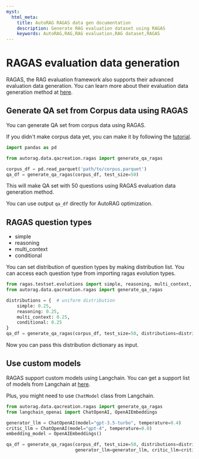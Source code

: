 ```yaml
---
myst:
  html_meta:
    title: AutoRAG RAGAS data gen documentation
    description: Generate RAG evaluation dataset using RAGAS
    keywords: AutoRAG,RAG,RAG evaluation,RAG dataset,RAGAS
---
```

# RAGAS evaluation data generation

RAGAS, the RAG evaluation framework also supports their advanced evaluation data generation.
You can learn more about their evaluation data generation method
at [here](https://docs.ragas.io/en/stable/concepts/testset_generation.html).

## Generate QA set from Corpus data using RAGAS

You can generate QA set from corpus data using RAGAS.

If you didn't make corpus data yet, you can make it by following the [tutorial](./tutorial.md).

```python
import pandas as pd

from autorag.data.qacreation.ragas import generate_qa_ragas

corpus_df = pd.read_parquet('path/to/corpus.parquet')
qa_df = generate_qa_ragas(corpus_df, test_size=50)
```

This will make QA set with 50 questions using RAGAS evaluation data generation method.

You can use output `qa_df` directly for AutoRAG optimization.

## RAGAS question types

- simple
- reasoning
- multi_context
- conditional

You can set distribution of question types by making distribution list.
You can access each question type from importing ragas evolution types.

```python
from ragas.testset.evolutions import simple, reasoning, multi_context, conditional
from autorag.data.qacreation.ragas import generate_qa_ragas

distributions = {  # uniform distribution
    simple: 0.25,
    reasoning: 0.25,
    multi_context: 0.25,
    conditional: 0.25
}
qa_df = generate_qa_ragas(corpus_df, test_size=50, distributions=distributions)

```

Now you can pass this distribution dictionary as input.

## Use custom models

RAGAS support custom models using Langchain.
You can get a support list of models from Langchain at [here](https://python.langchain.com/docs/integrations/llms/).

Plus, you might need to use `ChatModel` class from Langchain.

```python
from autorag.data.qacreation.ragas import generate_qa_ragas
from langchain_openai import ChatOpenAI, OpenAIEmbeddings

generator_llm = ChatOpenAI(model="gpt-3.5-turbo", temperature=0.4)
critic_llm = ChatOpenAI(model="gpt-4", temperature=0.0)
embedding_model = OpenAIEmbeddings()

qa_df = generate_qa_ragas(corpus_df, test_size=50, distributions=distributions,
                          generator_llm=generator_llm, critic_llm=critic_llm, embedding_model=embedding_model)
```
